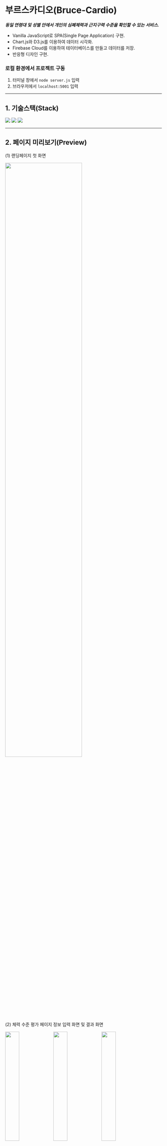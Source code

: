 # 부르스카디오(Bruce-Cardio)
***동일 연령대 및 성별 안에서 개인의 심폐체력과 근지구력 수준을 확인할 수 있는 서비스.***

+ Vanilla JavaScript로 SPA(Single Page Application) 구현.
+ Chart.js와 D3.js를 이용하여 데이터 시각화.
+ Firebase Cloud를 이용하여 테이터베이스를 만들고 데이터를 저장.
+ 반응형 디자인 구현.

### 로컬 환경에서 프로젝트 구동
1. 터미널 창에서 ```node server.js``` 입력
2. 브라우저에서 ```localhost:5001``` 입력
----

## 1. 기술스택(Stack)
<img src="https://img.shields.io/badge/JavaScript-F7DF1E?style=for-the-badge&logo=JavaScript&logoColor=white">
<img src="https://img.shields.io/badge/CSS3-1572B6?style=for-the-badge&logo=CSS3&logoColor=white">
<img src="https://img.shields.io/badge/Firebase-FFCA28?style=for-the-badge&logo=Firebase&logoColor=white">

----

## 2. 페이지 미리보기(Preview)
<div>
  <p>(1) 랜딩페이지 첫 화면</p>
  <img src="https://user-images.githubusercontent.com/112460273/222768278-e625cbbd-d632-482e-a80b-c620824c854a.png" width="70%" />
</div>
<br />
<div>
  <p>(2) 체력 수준 평가 페이지 정보 입력 화면 및 결과 화면</p>
  <span>
    <img src="https://user-images.githubusercontent.com/112460273/222768350-c13f2d87-9ccb-4580-86b1-25a587b31834.png" width="30%" />
  </span>
  <span>
    <img src="https://user-images.githubusercontent.com/112460273/222768362-7f0884dd-9d1a-4053-bd8b-da6baf46fb1b.png" width="30%" />
  </span>
  <span>
    <img src="https://user-images.githubusercontent.com/112460273/222771543-83ff9f38-15a4-4233-8ead-4ddd70981c02.png" width="30%" />
  </span>
</div>

----

## 3. 개발환경
### (1) 라우팅 시스템 (index.js)
history API(브라우저 라우터)를 이용하여 라우팅 개발했다.
라우팅 개발에는 history API(브라우저 라우터)와 Fragment hash(해시 라우터)가 있다.
- history API를 이용한 이유 <br />
**첫 번째**, URL이 깔끔하다. hash는 URL 창에 해시(#)가 들어간다. history는 일반적으로 볼 수 있는 형태다. <br />
**두 번째**, pushState 메서드를 통해 url이 업데이트 될 때마다 브라우저 방문 기록이 남는다.(세션에 이전상태를 기록) <br />
**세 번째**, SEO에 유리하다. 해시 뒷 부분은 브라우저에서 탐색이 가능하지만 서버에서는 인식을 못한다. 검색엔진은 서버를 탐색하기 때문에. <br />
**네 번째**, Redirection이 발생했을 때, 해시 라우터는 이전의 도메인 주소로 요청되어 페이지 오류가 발생하지 않지만 잘못된 경로 혹은 오류가 있을 경우 아무 정보가 없는 것 보다 404 에러를 유저에게 전달하는 것이 필요하다.(대부분 단점이라고 말하지만 필요한 부분이라고 생각됨.) <br />
**다섯 번째**, 가장 보편화 되어 있음.

### (2) 서버 구동 (server.js)
node.js 프레임워크 express를 설치하고 서버를 구축했다. <br />
<code>npm init</code> // package.json 생성.<br />
<code>npm install express</code> // express 설치.
```javascript
// frontend -> static 폴더로 이어지는 절대경로에서 static 폴더안에 정적 파일(이미지, CSS 및 JS) 사용하기.
app.use("/static", express.static(path.resolve(__dirname, "frontend", "static")))
// get요청 후 응답 방법. 모든 경로에 index.html 파일 제공.
app.get("/*", (req, res) => {
    res.sendFile(path.resolve("frontend", "index.html"))
});
// port를 생성하고 서버 실행하기. localhost:5001
app.listen(process.env.PORT || 5001, () => console.log("Server running..."));
```

### (3) 데이터 시각화 (Chart.js / muscleChart.js)
+ D3.js  https://d3js.org <br />
  - 체력 수준에 따라 배경색과 텍스트가 다르게 나타난다.
  - 아래 코드 index.html에 추가.
  ```javascript
  <script src="https://d3js.org/d3.v7.min.js"></script>
  ```

+ Chart.js  https://github.com/haiiaaa/chartjs-gauge <br />
  - bar 형태의 그래프를 통해 동일 연령대 및 성별에서의 평균값과 사용자의 결과값을 비교한다. <br />
  - gauge 형태의 그래프를 통해 5개로 구분된 체력 등급 중 해당하는 등급에 표시된다.
  - 아래 코드 index.html에 추가.
  ```javascript
  <script src="https://unpkg.com/chart.js@2.8.0/dist/Chart.bundle.js"></script>
  <script src="https://unpkg.com/chartjs-gauge@0.3.0/dist/chartjs-gauge.js"></script>
  <script src="https://unpkg.com/chartjs-plugin-datalabels@0.7.0/dist/chartjs-plugin-datalabels.js"></script>
  ```

### (4) 페이지 만들기 (index.js, AbstractView.js)
페이지별 같은 프로퍼티와 메서드를 공유하고 효율성을 높이기 위해 개략적인 틀을 담은 class 함수를 만들고 이를 공유하는 방식을 사용했다.
```javascript
// AbstractView.js
export default class {
    constructor() {

    }
    setTitle(title) {
        document.title = title;
    }
    async getHtml() {
        return "";
    }
}
```
해당 class를 Home, Cardio, Muscle, 404 페이지에 상속받고, index.js파일에서 라우터를 구현한다.
```javascript
// index.js
const routes = [
    { path: "/", view: Home, script: homeEffect },
    { path: "/cardio", view: Posts, script: fitTest },
    { path: "/muscle", view: Muscle, script: muscleFitTest },
    { path: "/404", view: NotFound }
];
```

----

## 4. 트러블슈팅
### (1) 스크립트 관리
각 페이지에서 구동해야 할 스크립트들을 HTML ```<body>```태그 안에서 전역으로 관리하려고 했다.
```javascript
// index.html
<body>
    <div id="app"></div>
    <script type="module" src="./static/js/pages/Cardio/FitTest.js"></script>
    <script type="module" src="./static/js/pages/Muscle/muscleFitTest.js"></script>
    <script src="./static/js/components/InputSet.js"></script>
    <script type="module" src="./static/js/index.js"></script>
</body>
```

콘솔창에 다음과 같은 오류가 안내된다.
> Uncaught TypeError: Cannot read property 'addEventListener' of null

해당 오류의 원인은 2가지다.
+ DOM에 없는 요소의 addEventListener() 메서드에 접근했기 때문에.
+ DOM이 완전히 로드되기 전에 실행되기 때문에(보통 <head> 태그안에 스크립트가 위치해서).

첫 번째 원인은 요소 선택자에 문제가 있는 것인데, 문제가 되는 지점에서 querySelector는 올바르게 선택하고 있었다. <br />
두 번째 원인은 일반적으로 HTML ```<head>``` 태그 안에 스크립트가 위치해서 오류가 난다. ```<body>``` 태그 하단에 스크립트를 넣어주면 DOM을 먼저 생성하고 스크립트를 받아오면서 오류가 해결되어야 한다. 그러나 처음부터 ```<body>``` 태그 하단에 넣어있어도 해결되지 않았다.


두 번째 원인을 조금 더 파고들어서 웹브라우저 내의 모든 요소가 준비된 후 실행 될 수 있도록 했다.<br />
```window.onload```
window 객체가 웹 문서를 불러올 때 준비가 되면 JS파일을 실행하는 메서드다.

```javascript
// Fittest.js
export default window.onload = function fitTest() {
...
}
```

해결이 되는 듯 했으나 페이지가 바뀌면 콘솔창에 이전과 같은 오류 메세지가 나왔다.


해결방법은 생각보다 간단했다.<br />
라우트별로 실행할 스크립트 파일을 routes 객체 안에 넣는 것이다.
```javascript
// index.js
const router = async () => {
    const routes = [
        { path: "/", view: Home, script: homeEffect },
        { path: "/cardio", view: Posts, script: fitTest },
        { path: "/muscle", view: Muscle, script: muscleFitTest },
        { path: "/404", view: NotFound }
    ];
    
    ...
    
    match.route.script();
}
```
routes의 각 객체마다 script를 추가한다.<br />
코드 작성 초기에는 객체 안에 path와 view만 있었다. 중간에 생략된 코드가 있지만 location.pathname와 각 객체에서의 path와 일치하는지 확인하고 일치하면 해당하는 view를 보여주는 코드가 있다. 동시에 스크립트까지 실행하는 코드를 추가했다. <br />

결과적으로 잘 작동한다.

----

## 5. 추가 수정사항 및 리팩토링
+ 이미지 최적화를 통해 퍼포먼스 향상 필요
+ 명암비(contrast ratio) 조절을 통해 접근성 향상 필요
+ 체력 수준 결과섹션이 보이면 '결과보기' 버튼은 '다시하기' 버튼으로 전환되어야 함.
